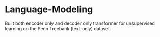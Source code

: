 # Language-Modeling
Built both encoder only and decoder only transformer for unsupervised learning on the Penn Treebank (text-only) dataset.
